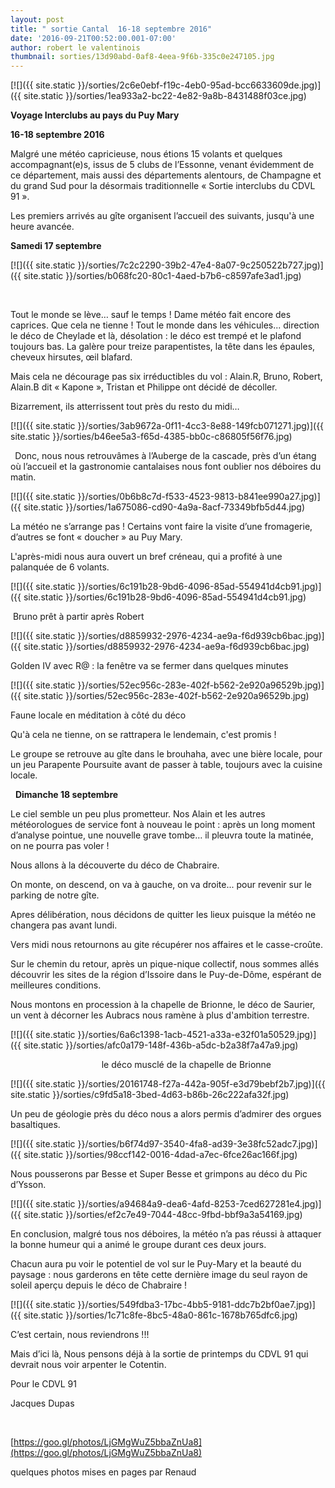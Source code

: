 ```yaml
---
layout: post
title: " sortie Cantal  16-18 septembre 2016"
date: '2016-09-21T00:52:00.001-07:00'
author: robert le valentinois
thumbnail: sorties/13d90abd-0af8-4eea-9f6b-335c0e247105.jpg
---
```

[![]({{ site.static }}/sorties/2c6e0ebf-f19c-4eb0-95ad-bcc6633609de.jpg)]({{ site.static }}/sorties/1ea933a2-bc22-4e82-9a8b-8431488f03ce.jpg)
  

**Voyage Interclubs au pays du Puy Mary**

**16-18 septembre 2016**

  

  

Malgré une météo capricieuse, nous étions 15 volants et quelques accompagnant(e)s, issus de 5 clubs de l’Essonne, venant évidemment de ce département, mais aussi des départements alentours, de Champagne et du grand Sud pour la désormais traditionnelle «&nbsp;Sortie interclubs du CDVL 91&nbsp;».

Les premiers arrivés au gîte organisent l’accueil des suivants, jusqu'à une heure avancée.

  

  

**Samedi 17 septembre**

[![]({{ site.static }}/sorties/7c2c2290-39b2-47e4-8a07-9c250522b727.jpg)]({{ site.static }}/sorties/b068fc20-80c1-4aed-b7b6-c8597afe3ad1.jpg)

**&nbsp;** &nbsp;

Tout le monde se lève… sauf le temps&nbsp;! Dame météo fait encore des caprices. Que cela ne tienne&nbsp;! Tout le monde dans les véhicules... direction le déco de Cheylade et là, désolation&nbsp;: le déco est trempé et le plafond toujours bas. La galère pour treize parapentistes, la tête dans les épaules, cheveux hirsutes, œil blafard.

Mais cela ne décourage pas six irréductibles du vol&nbsp;: Alain.R, Bruno, Robert, Alain.B dit «&nbsp;Kapone&nbsp;», Tristan et Philippe ont décidé de décoller.

Bizarrement, ils atterrissent tout près du resto du midi…

[![]({{ site.static }}/sorties/3ab9672a-0f11-4cc3-8e88-149fcb071271.jpg)]({{ site.static }}/sorties/b46ee5a3-f65d-4385-bb0c-c86805f56f76.jpg)

  

**&nbsp;** Donc, nous nous retrouvâmes à l’Auberge de la cascade, près d’un étang où l’accueil et la gastronomie cantalaises nous font oublier nos déboires du matin.&nbsp;

  

  

[![]({{ site.static }}/sorties/0b6b8c7d-f533-4523-9813-b841ee990a27.jpg)]({{ site.static }}/sorties/1a675086-cd90-4a9a-8acf-73349bfb5d44.jpg)

  

  

  

La météo ne s’arrange pas&nbsp;! Certains vont faire la visite d’une fromagerie, d’autres se font «&nbsp;doucher&nbsp;» au Puy Mary.

L'après-midi nous aura ouvert un bref créneau, qui a profité à une palanquée de 6 volants.
  
  

  

[![]({{ site.static }}/sorties/6c191b28-9bd6-4096-85ad-554941d4cb91.jpg)]({{ site.static }}/sorties/6c191b28-9bd6-4096-85ad-554941d4cb91.jpg)
  

&nbsp;Bruno prêt à partir après Robert

  

[![]({{ site.static }}/sorties/d8859932-2976-4234-ae9a-f6d939cb6bac.jpg)]({{ site.static }}/sorties/d8859932-2976-4234-ae9a-f6d939cb6bac.jpg)

Golden IV avec R@&nbsp;: la fenêtre va se fermer dans quelques minutes

  

[![]({{ site.static }}/sorties/52ec956c-283e-402f-b562-2e920a96529b.jpg)]({{ site.static }}/sorties/52ec956c-283e-402f-b562-2e920a96529b.jpg)

Faune locale en méditation à côté du déco

Qu'à cela ne tienne, on se rattrapera le lendemain, c'est promis !
  

  

  

Le groupe se retrouve au gîte dans le brouhaha, avec une bière locale, pour un jeu Parapente Poursuite avant de passer à table, toujours avec la cuisine locale.
  

  

&nbsp; **Dimanche 18 septembre**

Le ciel semble un peu plus prometteur. Nos Alain et les autres météorologues de service font à nouveau le point&nbsp;: après un long moment d’analyse pointue, une nouvelle grave tombe… il pleuvra toute la matinée, on ne pourra pas voler&nbsp;!

Nous allons à la découverte du déco de Chabraire.&nbsp;

  

On monte, on descend, on va à gauche, on va droite... pour revenir sur le parking de notre gîte.

Apres délibération, nous décidons de quitter les lieux puisque la météo ne changera pas avant lundi.

Vers midi nous retournons au gite récupérer nos affaires et le casse-croûte.&nbsp;

Sur le chemin du retour, après un pique-nique collectif, nous sommes allés découvrir les sites de la région d’Issoire dans le Puy-de-Dôme, espérant de meilleures conditions.

Nous montons en procession à la chapelle de Brionne, le déco de Saurier, un vent à décorner les Aubracs nous ramène à plus d'ambition terrestre.&nbsp;&nbsp;

[![]({{ site.static }}/sorties/6a6c1398-1acb-4521-a33a-e32f01a50529.jpg)]({{ site.static }}/sorties/afc0a179-148f-436b-a5dc-b2a38f7a47a9.jpg)

&nbsp; &nbsp; &nbsp; &nbsp; &nbsp; &nbsp; &nbsp; &nbsp; &nbsp; &nbsp; &nbsp; &nbsp; &nbsp; &nbsp; &nbsp; &nbsp; &nbsp; &nbsp;&nbsp; le déco musclé de la chapelle de Brionne

  

[![]({{ site.static }}/sorties/20161748-f27a-442a-905f-e3d79bebf2b7.jpg)]({{ site.static }}/sorties/c9fd5a18-3bed-4d63-b86b-26c222afa32f.jpg)
  
  

Un peu de géologie près du déco nous a alors permis d’admirer des orgues basaltiques.

  

[![]({{ site.static }}/sorties/b6f74d97-3540-4fa8-ad39-3e38fc52adc7.jpg)]({{ site.static }}/sorties/98ccf142-0016-4dad-a7ec-6fce26ac166f.jpg)

  

  
  

  

Nous pousserons par Besse et Super Besse et grimpons au déco du Pic d’Ysson.

  

[![]({{ site.static }}/sorties/a94684a9-dea6-4afd-8253-7ced627281e4.jpg)]({{ site.static }}/sorties/ef2c7e49-7044-48cc-9fbd-bbf9a3a54169.jpg)
  

  

  

  

En conclusion, malgré tous nos déboires, la météo n’a pas réussi à attaquer la bonne humeur qui a animé le groupe durant ces deux jours.

Chacun aura pu voir le potentiel de vol sur le Puy-Mary et la beauté du paysage&nbsp;: nous garderons en tête cette dernière image du seul rayon de soleil aperçu depuis le déco de Chabraire&nbsp;!

  

[![]({{ site.static }}/sorties/549fdba3-17bc-4bb5-9181-ddc7b2bf0ae7.jpg)]({{ site.static }}/sorties/1c71c8fe-8bc5-48a0-861c-1678b765dfc6.jpg)
  

C’est certain, nous reviendrons&nbsp;!!!

Mais d’ici là, Nous pensons déjà à la sortie de printemps du CDVL 91 qui devrait nous voir arpenter le Cotentin.

  

Pour le CDVL 91

Jacques Dupas  

&nbsp;

[https://goo.gl/photos/LjGMgWuZ5bbaZnUa8](https://goo.gl/photos/LjGMgWuZ5bbaZnUa8)

  

quelques photos mises en pages par Renaud  
  

&nbsp;  
  

 &nbsp;
  

